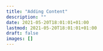 ```yaml
---
title: "Adding Content"
description: ""
date: 2021-05-20T18:01:01+01:00
lastmod: 2021-05-20T18:01:01+01:00
draft: false
images: []
---
```

